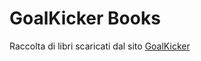 # GoalKicker Books

Raccolta di libri scaricati dal sito [GoalKicker](https://books.goalkicker.com/)
